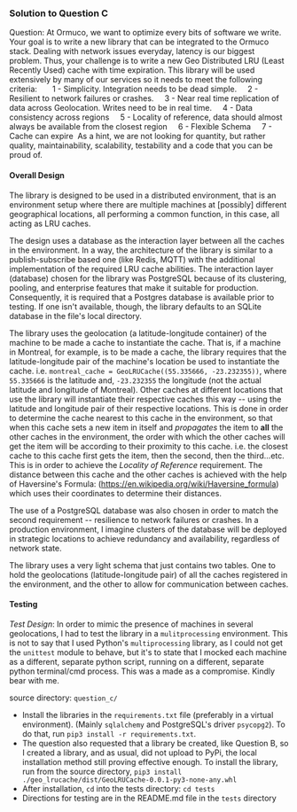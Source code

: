 
### Solution to Question C ###

Question: At Ormuco, we want to optimize every bits of software we write. Your goal is to write a new
          library that can be integrated to the Ormuco stack. Dealing with network issues everyday,
          latency is our biggest problem. Thus, your challenge is to write a new Geo Distributed LRU (Least
          Recently Used) cache with time expiration. This library will be used extensively by many of our
          services so it needs to meet the following criteria:
         
            1 - Simplicity. Integration needs to be dead simple.
            2 - Resilient to network failures or crashes.
            3 - Near real time replication of data across Geolocation. Writes need to be in real time.
            4 - Data consistency across regions
            5 - Locality of reference, data should almost always be available from the closest region
            6 - Flexible Schema
            7 - Cache can expire 
          As a hint, we are not looking for quantity, but rather quality, maintainability, scalability,
          testability and a code that you can be proud of.


#### Overall Design ####
The library is designed to be used in a distributed environment, that is an environment setup where there are multiple machines at [possibly] different geographical locations, all performing a common function, in this case, all acting as LRU caches.

The design uses a database as the interaction layer between all the caches in the environment. In a way, the architecture of the library is similar to a publish-subscribe based one (like Redis, MQTT) with the additional implementation of the required LRU cache abilities. The interaction layer (database) chosen for the library was PostgreSQL because of its clustering, pooling, and enterprise features that make it suitable for production. Consequently, it is required that a Postgres database is available prior to testing. If one isn't available, though, the library defaults to an SQLite database in the file's local directory. 

The library uses the geolocation (a latitude-longitude container) of the machine to be made a cache to instantiate the cache. That is, if a machine in Montreal, for example, is to be made a cache, the library requires that the latitude-longitude pair of the machine's location be used to instantiate the cache. i.e. `montreal_cache = GeoLRUCache((55.335666, -23.232355))`, where `55.335666` is the latitude and, `-23.232355` the longitude (not the actual latitude and longitude of Montreal). Other caches at different locations that use the library will instantiate their respective caches this way -- using the latitude and longitude pair of their respective locations. This is done in order to determine the cache nearest to this cache in the environment, so that when this cache sets a new item in itself and *propagates* the item to __all__ the other caches in the environment, the order with which the other caches will get the item will be according to their proximity to this cache. i.e. the closest cache to this cache first gets the item, then the second, then the third...etc. This is in order to achieve the *Locality of Reference* requirement. The distance between this cache and the other caches is achieved with the help of Haversine's Formula: (https://en.wikipedia.org/wiki/Haversine_formula) which uses their coordinates to determine their distances.

The use of a PostgreSQL database was also chosen in order to match the second requirement -- resilience to network failures or crashes. In a production environment, I imagine clusters of the database will be deployed in strategic locations to achieve redundancy and availability, regardless of network state.

The library uses a very light schema that just contains two tables. One to hold the geolocations (latitude-longitude pair) of all the caches registered in the environment, and the other to allow for communication between caches.

#### Testing ####
*Test Design*: In order to mimic the presence of machines in several geolocations, I had to test the library in a `mulitprocessing` environment. This is not to say that I used Python's `multiprocessing` library, as I could not get the `unittest` module to behave, but it's to state that I mocked each machine as a different, separate python script, running on a different, separate python terminal/cmd process. This was a made as a compromise. Kindly bear with me.

source directory: `question_c/`

- Install the libraries in the `requirements.txt` file (preferably in a virtual environment). (Mainly `sqlalchemy` and PostgreSQL's driver `psycopg2`). To do that, run `pip3 install -r requirements.txt`. 
- The question also requested that a library be created, like Question B, so I created a library, and as usual, did not upload to PyPi, the local installation method still proving effective enough. To install the library, run from the source directory, `pip3 install ./geo_lrucache/dist/GeoLRUCache-0.0.1-py3-none-any.whl`
- After installation, `cd` into the tests directory: `cd tests`
- Directions for testing are in the README.md file in the `tests` directory



